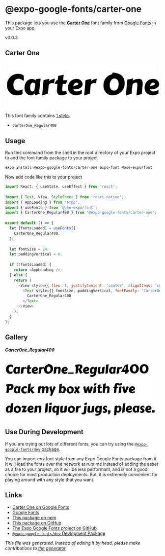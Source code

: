 # @expo-google-fonts/carter-one

This package lets you use the [**Carter One**](https://fonts.google.com/specimen/Carter+One) font family from [Google Fonts](https://fonts.google.com/) in your Expo app.

v0.0.3

## Carter One

![Carter One](./font-family.png)

This font family contains [1 style](#gallery).

- `CarterOne_Regular400`

## Usage

Run this command from the shell in the root directory of your Expo project to add the font family package to your project
```sh
expo install @expo-google-fonts/carter-one expo-font @use-expo/font
```

Now add code like this to your project
```js
import React, { useState, useEffect } from 'react';

import { Text, View, StyleSheet } from 'react-native';
import { AppLoading } from 'expo';
import { useFonts } from '@use-expo/font';
import { CarterOne_Regular400 } from '@expo-google-fonts/carter-one';

export default () => {
  let [fontsLoaded] = useFonts({
    CarterOne_Regular400,
  });

  let fontSize = 24;
  let paddingVertical = 6;

  if (!fontsLoaded) {
    return <AppLoading />;
  } else {
    return (
      <View style={{ flex: 1, justifyContent: 'center', alignItems: 'center' }}>
        <Text style={{ fontSize, paddingVertical, fontFamily: 'CarterOne_Regular400' }}>
          CarterOne_Regular400
        </Text>
      </View>
    );
  }
};

```

## Gallery

##### CarterOne_Regular400
![CarterOne_Regular400](./64cdbf0babf6eb9e23f0a780f283a930636589b4b8d9a5d0cdf24888a7719292.ttf.png)


## Use During Development

If you are trying out lots of different fonts, you can try using the [`@expo-google-fonts/dev` package](https://www.npmjs.com/package/@expo-google-fonts/dev).

You can import *any* font style from any Expo Google Fonts package from it. It will load the fonts
over the network at runtime instead of adding the asset as a file to your project, so it will be 
less performant, and is not a good choice for most production deployments. But, it is extremely convenient
for playing around with any style that you want.

## Links

- [Carter One on Google Fonts](https://fonts.google.com/specimen/Carter+One)
- [Google Fonts](https://fonts.google.com/)
- [This package on npm](https://www.npmjs.com/package/@expo-google-fonts/carter-one)
- [This package on GitHub](https://github.com/expo/google-fonts/tree/master/font-packages/carter-one)
- [The Expo Google Fonts project on GitHub](https://github.com/expo/google-fonts)
- [`@expo-google-fonts/dev` Devlopment Package](https://github.com/expo/google-fonts/tree/master/font-packages/dev)


*This file was generated. Instead of editing it by head, please make contributions to [the generator](https://github.com/expo/google-fonts/tree/master/packages/generator)*
